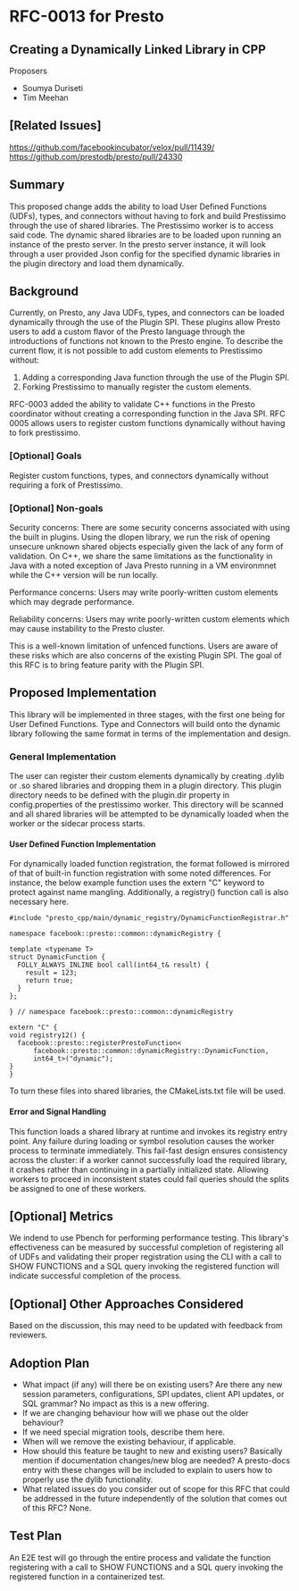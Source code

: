# **RFC-0013 for Presto**

## Creating a Dynamically Linked Library in CPP

Proposers

* Soumya Duriseti
* Tim Meehan

## [Related Issues]

https://github.com/facebookincubator/velox/pull/11439/
https://github.com/prestodb/presto/pull/24330

## Summary
This proposed change adds the ability to load User Defined Functions (UDFs), types, and connectors without having to fork and build Prestissimo through the use of shared libraries.
The Prestissimo worker is to access said code. The dynamic shared libraries are to be loaded upon running an instance of the presto server. In the presto server instance, it will look through a user provided Json config for the specified dynamic libraries in the plugin directory and load them dynamically.
## Background
Currently, on Presto, any Java UDFs, types, and connectors can be loaded dynamically through the use of the Plugin SPI. These plugins allow Presto users to add a custom flavor of the Presto language through the introductions of functions not known to the Presto engine. To describe the current flow, it is not possible to add custom elements to Prestissimo without:
1. Adding a corresponding Java function through the use of the Plugin SPI.
2. Forking Prestissimo to manually register the custom elements. 

RFC-0003 added the ability to validate C++ functions in the Presto coordinator without creating a corresponding function in the Java SPI. RFC 0005 allows users to register custom functions dynamically without having to fork prestissimo.

### [Optional] Goals
Register custom functions, types, and connectors dynamically without requiring a fork of Prestissimo.
### [Optional] Non-goals
Security concerns: There are some security concerns associated with using the built in plugins. Using the dlopen library, we run the risk of opening unsecure unknown shared objects especially given the lack of any form of validation. On C++, we share the same limitations as the functionality in Java with a noted exception of Java Presto running in a VM environmnet while the C++ version will be run locally. 

Performance concerns: Users may write poorly-written custom elements which may degrade performance.

Reliability concerns: Users may write poorly-written custom elements which may cause instability to the Presto cluster.

This is a well-known limitation of unfenced functions. Users are aware of these risks which are also concerns of the existing Plugin SPI. The goal of this RFC is to bring feature parity with the Plugin SPI.
## Proposed Implementation
This library will be implemented in three stages, with the first one being for User Defined Functions. Type and Connectors will build onto the dynamic library following the same format in terms of the implementation and design.

### General Implementation
The user can register their custom elements dynamically by creating .dylib or .so shared libraries and dropping them in a plugin directory. This plugin directory needs to be defined with the plugin.dir property in config.properties of the prestissimo worker. This directory will be scanned and all shared libraries will be attempted to be dynamically loaded when the worker or the sidecar process starts.

#### User Defined Function Implementation
For dynamically loaded function registration, the format followed is mirrored of that of built-in function registration with some noted differences. For instance, the below example function uses the extern "C" keyword to protect against name mangling. Additionally, a registry() function call is also necessary here.

```
#include "presto_cpp/main/dynamic_registry/DynamicFunctionRegistrar.h"

namespace facebook::presto::common::dynamicRegistry {

template <typename T>
struct DynamicFunction {
  FOLLY_ALWAYS_INLINE bool call(int64_t& result) {
    result = 123;
    return true;
  }
};

} // namespace facebook::presto::common::dynamicRegistry

extern "C" {
void registry12() {
  facebook::presto::registerPrestoFunction<
      facebook::presto::common::dynamicRegistry::DynamicFunction,
      int64_t>("dynamic");
}
}
```
To turn these files into shared libraries, the CMakeLists.txt file will be used.

#### Error and Signal Handling
This function loads a shared library at runtime and invokes its registry entry point. Any failure during loading or symbol resolution causes the worker process to terminate immediately. This fail-fast design ensures consistency across the cluster: if a worker cannot successfully load the required library, it crashes rather than continuing in a partially initialized state. Allowing workers to proceed in inconsistent states could fail queries should the splits be assigned to one of these workers.

## [Optional] Metrics

We indend to use Pbench for performing performance testing. This library's effectiveness can be measured by successful completion of registering all of UDFs and validating their proper registration using the CLI with a call to SHOW FUNCTIONS and a SQL query invoking the registered function will indicate successful completion of the process.

## [Optional] Other Approaches Considered

Based on the discussion, this may need to be updated with feedback from reviewers.

## Adoption Plan

- What impact (if any) will there be on existing users? Are there any new session parameters, configurations, SPI updates, client API updates, or SQL grammar?
No impact as this is a new offering.
- If we are changing behaviour how will we phase out the older behaviour?
- If we need special migration tools, describe them here.
- When will we remove the existing behaviour, if applicable.
- How should this feature be taught to new and existing users? Basically mention if documentation changes/new blog are needed?
A presto-docs entry with these changes will be included to explain to users how to properly use the dylib functionality.
- What related issues do you consider out of scope for this RFC that could be addressed in the future independently of the solution that comes out of this RFC?
None.

## Test Plan

An E2E test will go through the entire process and validate the function registering with a call to SHOW FUNCTIONS and a SQL query invoking the registered function in a containerized test.